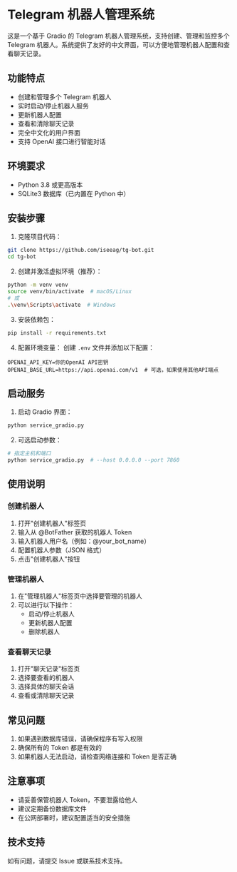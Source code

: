 # Telegram 机器人管理系统

这是一个基于 Gradio 的 Telegram 机器人管理系统，支持创建、管理和监控多个 Telegram 机器人。系统提供了友好的中文界面，可以方便地管理机器人配置和查看聊天记录。

## 功能特点

- 创建和管理多个 Telegram 机器人
- 实时启动/停止机器人服务
- 更新机器人配置
- 查看和清除聊天记录
- 完全中文化的用户界面
- 支持 OpenAI 接口进行智能对话

## 环境要求

- Python 3.8 或更高版本
- SQLite3 数据库（已内置在 Python 中）

## 安装步骤

1. 克隆项目代码：
```bash
git clone https://github.com/iseeag/tg-bot.git
cd tg-bot
```

2. 创建并激活虚拟环境（推荐）：
```bash
python -m venv venv
source venv/bin/activate  # macOS/Linux
# 或
.\venv\Scripts\activate  # Windows
```

3. 安装依赖包：
```bash
pip install -r requirements.txt
```

4. 配置环境变量：
创建 `.env` 文件并添加以下配置：
```
OPENAI_API_KEY=你的OpenAI API密钥
OPENAI_BASE_URL=https://api.openai.com/v1  # 可选，如果使用其他API端点
```

## 启动服务

1. 启动 Gradio 界面：
```bash
python service_gradio.py
```

2. 可选启动参数：
```bash
# 指定主机和端口
python service_gradio.py  # --host 0.0.0.0 --port 7860
```

## 使用说明

### 创建机器人

1. 打开"创建机器人"标签页
2. 输入从 @BotFather 获取的机器人 Token
3. 输入机器人用户名（例如：@your_bot_name）
4. 配置机器人参数（JSON 格式）
5. 点击"创建机器人"按钮

### 管理机器人

1. 在"管理机器人"标签页中选择要管理的机器人
2. 可以进行以下操作：
   - 启动/停止机器人
   - 更新机器人配置
   - 删除机器人

### 查看聊天记录

1. 打开"聊天记录"标签页
2. 选择要查看的机器人
3. 选择具体的聊天会话
4. 查看或清除聊天记录

## 常见问题

1. 如果遇到数据库错误，请确保程序有写入权限
2. 确保所有的 Token 都是有效的
3. 如果机器人无法启动，请检查网络连接和 Token 是否正确

## 注意事项

- 请妥善保管机器人 Token，不要泄露给他人
- 建议定期备份数据库文件
- 在公网部署时，建议配置适当的安全措施

## 技术支持

如有问题，请提交 Issue 或联系技术支持。
